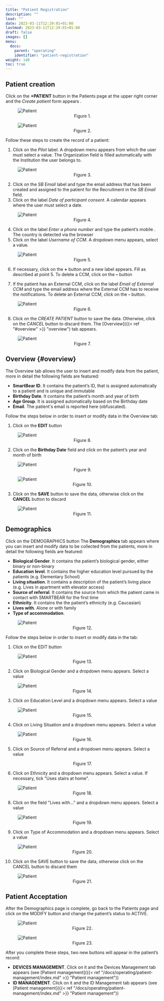 ```yaml
---
title: "Patient Registration"
description: ""
lead: ""
date: 2023-03-11T12:29:01+01:00
lastmod: 2023-03-11T12:29:01+01:00
draft: false
images: []
menu:
  docs:
    parent: "operating"
    identifier: "patient-registration"
weight: 140
toc: true
---
```


## Patient creation

Click on the __+PATIENT__ button in the Patients page at the upper right corner  and the _Create patient_ form appears .

<figure id="Pic_32" >
<img src="images/Pic_32.png" alt="Patient">
<figcaption style="text-align:center">Figure 1. </figcaption>
</figure>

<figure id="Pic_33" class="centered-figure">
<img src="images/Pic_33.png" alt="Patient">
<figcaption style="text-align:center">Figure 2. </figcaption>
</figure>

Follow these steps to create the record of a patient:

1. Click on the _Pilot_ label. A dropdown menu appears from which the user must select a value. The Organization field is filled automatically with the Institution the user belongs to.

<figure id="Pic_34" >
<img src="images/Pic_34.png" alt="Patient">
<figcaption style="text-align:center">Figure 3. </figcaption>
</figure>

2. Click on the _SB Email_ label and type the email address that has been created and assigned to the patient for the Recruitment in the _SB Email_ field.
3. Click on the label _Date of participant consent_. A calendar appears where the user must select a date.

<figure id="Pic_35" >
<img src="images/Pic_35.png" alt="Patient">
<figcaption style="text-align:center">Figure 4. </figcaption>
</figure>

4. Click on the label _Enter a phone number_ and type the patient’s mobile . The country is detected via the browser
5. Click on the label _Username of CCM_. A dropdown menu appears, select a value.

<figure id="Pic_36" >
<img src="images/Pic_36.png" alt="Patient">
<figcaption style="text-align:center">Figure 5. </figcaption>
</figure>

6. If necessary, click on the __+__ button and a new label appears. Fill as described at point 5. To delete a CCM, click on the __–__ button 

7. If the patient has an External CCM, click on the label _Email of External CCM_ and type the email address where the External CCM has to receive the notifications. To
delete an External CCM, click on the __-__ button.

<figure id="Pic_37" >
<img src="images/Pic_37.png" alt="Patient">
<figcaption style="text-align:center">Figure 6. </figcaption>
</figure>

8. Click on the _CREATE PATIENT_ button to save the data. Otherwise, click on the _CANCEL_ button to discard them. The [Overview]({{< ref "#overview" >}} "overview") tab appears.

<figure id="Pic_38" class="centered-figure">
<img src="images/Pic_38.png" alt="Patient">
<figcaption style="text-align:center">Figure 7. </figcaption>
</figure>


</figure>

## Overview {#overview}

The Overview tab allows the user to insert and modify data from the patient, more in detail the following fields are featured:

- __SmartBear ID__. It contains the patient’s ID, that is assigned automatically to a patient and is unique
and immutable
- __Birthday Date__. It contains the patient’s month and year of birth
- __Age Group__. It is assigned automatically based on the Birthday date
- __Email__. The patient's email is reported here (obfuscated).



Follow the steps below in order to insert or modify data in the Overview tab:

1. Click on the __EDIT__ button 


<figure id="Pic_40" >
<img src="images/Pic_40.png" alt="Patient">
<figcaption style="text-align:center">Figure 8.</figcaption>
</figure>


2. Click on the __Birthday Date__ field and click on the patient’s year and month of birth

<figure id="Pic_41" >
<img src="images/Pic_41.png" alt="Patient">
<figcaption style="text-align:center">Figure 9. </figcaption>
</figure>

<figure id="Pic_42" >
<img src="images/Pic_42.png" alt="Patient">
<figcaption style="text-align:center">Figure 10. </figcaption>
</figure>

3. Click on the __SAVE__ button to save the data, otherwise click on the __CANCEL__ button to discard


<figure id="Pic_43" >
<img src="images/Pic_43.png" alt="Patient">
<figcaption style="text-align:center">Figure 11. </figcaption>
</figure>



## Demographics

Click on the DEMOGRAPHICS button  The __Demographics__ tab appears where you can insert and modify data to be collected from the patients, more in detail the following fields are featured:

- __Biological Gender__. It contains the patient’s biological gender, either binary or non-binary
- __Education level__. It contains the higher education level pursued by the patients (e.g. Elementary
School)
- __Living situation__. It contains a description of the patient’s living place (e.g. Lives in apartment with
elevator access)
- __Source of referral__. It contains the source from which the patient came in contact with SMARTBEAR
for the first time
- __Ethnicity__. It contains the the patient’s ethnicity (e.g. Caucasian)
- __Lives with__. Alone or with family
- __Type of accommodation__.

<figure id="Pic_44" >
<img src="images/Pic_44.png" alt="Patient">
<figcaption style="text-align:center">Figure 12.</figcaption>
</figure>


Follow the steps below in order to insert or modify data in the tab:

1. Click on the EDIT button


<figure id="Pic_45" >
<img src="images/Pic_45.png" alt="Patient">
<figcaption style="text-align:center">Figure 13.</figcaption>
</figure>


2. Click on Biological Gender and a dropdown menu appears. Select a value


<figure id="Pic_46" >
<img src="images/Pic_46.png" alt="Patient">
<figcaption style="text-align:center">Figure 14.</figcaption>
</figure>


3. Click on Education Level and a dropdown menu appears. Select a value


<figure id="Pic_47" >
<img src="images/Pic_47.png" alt="Patient">
<figcaption style="text-align:center">Figure 15.</figcaption>
</figure>


4. Click on Living Situation and a dropdown menu appears. Select a value


<figure id="Pic_48" >
<img src="images/Pic_48.png" alt="Patient">
<figcaption style="text-align:center">Figure 16.</figcaption>
</figure>


5. Click on Source of Referral and a dropdown menu appears. Select a value


<figure id="Pic_49 >
<img src="images/Pic_49.png" alt="Patient">
<figcaption style="text-align:center">Figure 17.</figcaption>
</figure>


6. Click on Ethnicity and a dropdown menu appears. Select a value. If necessary, tick "Uses stairs at home".

<figure id="Pic_50" >
<img src="images/Pic_50.png" alt="Patient">
<figcaption style="text-align:center">Figure 18.</figcaption>
</figure>


8. Click on the field "Lives with..." and a dropdown menu appears. Select a value


<figure id="Pic_51" >
<img src="images/Pic_51.png" alt="Patient">
<figcaption style="text-align:center">Figure 19.</figcaption>
</figure>


9. Click on Type of Accommodation and a dropdown menu appears. Select a value


<figure id="Pic_52" >
<img src="images/Pic_52.png" alt="Patient">
<figcaption style="text-align:center">Figure 20.</figcaption>
</figure>


10. Click on the SAVE button to save the data, otherwise click on the CANCEL button to discard them 


<figure id="Pic_53" >
<img src="images/Pic_53.png" alt="Patient">
<figcaption style="text-align:center">Figure 21.</figcaption>
</figure>


## Patient Acceptation

After the Demographics page is complete, go back to the Patients page and click on the MODIFY button and
change the patient’s status to ACTIVE. 


<figure id="Pic_54" >
<img src="images/Pic_54.png" alt="Patient">
<figcaption style="text-align:center">Figure 22.</figcaption>
</figure>


<figure id="Pic_55" >
<img src="images/Pic_55.png" alt="Patient">
<figcaption style="text-align:center">Figure 23.</figcaption>
</figure>

After you complete these steps, two new buttons will appear in the patient’s record:

- __DEVICES MANAGEMENT__. Click on it and the Devices Management tab appears (see [Patient management]({{< ref "/docs/operating/patient-management/index.md" >}} "Patient management"))
- __ID MANAGEMENT__. Click on it and the ID Management tab appears (see [Patient management]({{< ref "/docs/operating/patient-management/index.md" >}} "Patient management"))



